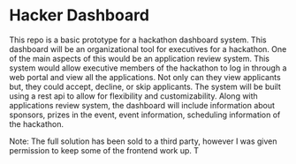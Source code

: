 # Hacker Dashboard

This repo is a basic prototype for a hackathon dashboard system. This dashboard will be an organizational tool for executives for a hackathon. One of the main aspects of this would be an application review system. This system would allow executive members of the hackathon to log in through a web portal and view all the applications. Not only can they view applicants but, they could accept, decline, or skip applicants. The system will be built using a rest api to allow for flexibility and customizability. Along with applications review system, the dashboard will include information about sponsors, prizes in the event, event information, scheduling information of the hackathon.

Note: The full solution has been sold to a third party, however I was given permission to keep some of the frontend work up. T
